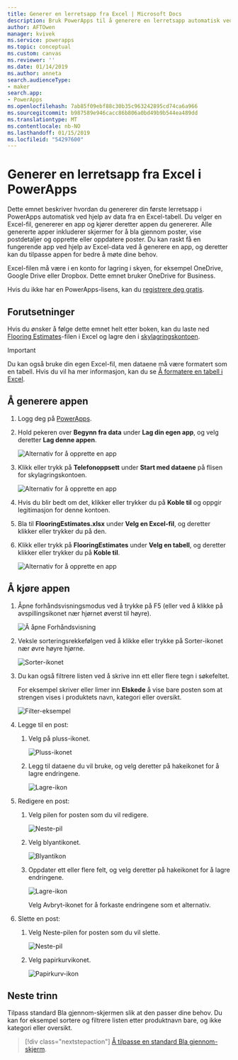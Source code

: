 ```yaml
---
title: Generer en lerretsapp fra Excel | Microsoft Docs
description: Bruk PowerApps til å generere en lerretsapp automatisk ved hjelp av en Excel-fil som er lagret på en skylagringskonto.
author: AFTOwen
manager: kvivek
ms.service: powerapps
ms.topic: conceptual
ms.custom: canvas
ms.reviewer: ''
ms.date: 01/14/2019
ms.author: anneta
search.audienceType:
- maker
search.app:
- PowerApps
ms.openlocfilehash: 7ab85f09ebf88c30b35c963242895cd74ca6a966
ms.sourcegitcommit: b987589e946cacc86b806a0bd49b9b544ea489dd
ms.translationtype: MT
ms.contentlocale: nb-NO
ms.lasthandoff: 01/15/2019
ms.locfileid: "54297600"
---
```

# <a name="generate-a-canvas-app-from-excel-in-powerapps"></a>Generer en lerretsapp fra Excel i PowerApps

Dette emnet beskriver hvordan du genererer din første lerretsapp i PowerApps automatisk ved hjelp av data fra en Excel-tabell. Du velger en Excel-fil, genererer en app og kjører deretter appen du genererer. Alle genererte apper inkluderer skjermer for å bla gjennom poster, vise postdetaljer og opprette eller oppdatere poster. Du kan raskt få en fungerende app ved hjelp av Excel-data ved å generere en app, og deretter kan du tilpasse appen for bedre å møte dine behov. 

Excel-filen må være i en konto for lagring i skyen, for eksempel OneDrive, Google Drive eller Dropbox. Dette emnet bruker OneDrive for Business.

Hvis du ikke har en PowerApps-lisens, kan du [registrere deg gratis](../signup-for-powerapps.md).

## <a name="prerequisites"></a>Forutsetninger

Hvis du ønsker å følge dette emnet helt etter boken, kan du laste ned [Flooring Estimates](https://az787822.vo.msecnd.net/documentation/get-started-from-data/FlooringEstimates.xlsx)-filen i Excel og lagre den i [skylagringskontoen](connections/cloud-storage-blob-connections.md).

> [!IMPORTANT]
> Du kan også bruke din egen Excel-fil, men dataene må være formatert som en tabell. Hvis du vil ha mer informasjon, kan du se [Å formatere en tabell i Excel](how-to-excel-tips.md). 

## <a name="generate-the-app"></a>Å generere appen

1. Logg deg på [PowerApps](https://web.powerapps.com?utm_source=padocs&utm_medium=linkinadoc&utm_campaign=referralsfromdoc).

1. Hold pekeren over **Begynn fra data** under **Lag din egen app**, og velg deretter **Lag denne appen**.

    ![Alternativ for å opprette en app](./media/get-started-create-from-data/start-from-data.png)

1. Klikk eller trykk på **Telefonoppsett** under **Start med dataene** på flisen for skylagringskontoen.

    ![Alternativ for å opprette en app](./media/get-started-create-from-data/odfb-tile.png)

1. Hvis du blir bedt om det, klikker eller trykker du på **Koble til** og oppgir legitimasjon for denne kontoen.

1. Bla til **FlooringEstimates.xlsx** under **Velg en Excel-fil**, og deretter klikker eller trykker du på den. 

1. Klikk eller trykk på **FlooringEstimates** under **Velg en tabell**, og deretter klikker eller trykker du på **Koble til**.

    ![Alternativ for å opprette en app](./media/get-started-create-from-data/choose-table.png)

## <a name="run-the-app"></a>Å kjøre appen

1. Åpne forhåndsvisningsmodus ved å trykke på F5 (eller ved å klikke på avspillingsikonet nær hjørnet øverst til høyre).

    ![Å åpne Forhåndsvisning](./media/get-started-create-from-data/open-preview.png)

1. Veksle sorteringsrekkefølgen ved å klikke eller trykke på Sorter-ikonet nær øvre høyre hjørne.

    ![Sorter-ikonet](./media/get-started-create-from-data/sort-icon.png)

1. Du kan også filtrere listen ved å skrive inn ett eller flere tegn i søkefeltet.

    For eksempel skriver eller limer inn **Elskede** å vise bare posten som at strengen vises i produktets navn, kategori eller oversikt.

    ![Filter-eksempel](./media/get-started-create-from-data/filter-example.png)

1. Legge til en post:

    1. Velg på pluss-ikonet.

        ![Pluss-ikonet](./media/get-started-create-from-data/plus-icon.png)

    1. Legg til dataene du vil bruke, og velg deretter på hakeikonet for å lagre endringene.

        ![Lagre-ikon](./media/get-started-create-from-data/save-icon.png)

1. Redigere en post:

    1. Velg pilen for posten som du vil redigere.

        ![Neste-pil](./media/get-started-create-from-data/next-arrow.png)

    1. Velg blyantikonet.

        ![Blyantikon](./media/get-started-create-from-data/pencil-icon.png)

    1. Oppdater ett eller flere felt, og velg deretter på hakeikonet for å lagre endringene.

        ![Lagre-ikon](./media/get-started-create-from-data/save-icon.png)

        Velg Avbryt-ikonet for å forkaste endringene som et alternativ.

1. Slette en post:

    1. Velg Neste-pilen for posten som du vil slette.

        ![Neste-pil](./media/get-started-create-from-data/next-arrow.png)

    1. Velg papirkurvikonet.

        ![Papirkurv-ikon](./media/get-started-create-from-data/trash-icon.png)

## <a name="next-steps"></a>Neste trinn

Tilpass standard Bla gjennom-skjermen slik at den passer dine behov. Du kan for eksempel sortere og filtrere listen etter produktnavn bare, og ikke kategori eller oversikt.

> [!div class="nextstepaction"]
> [Å tilpasse en standard Bla gjennom-skjerm](customize-layout-sharepoint.md).
